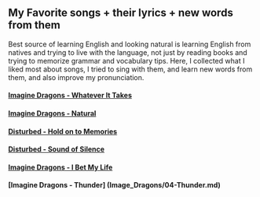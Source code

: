## My Favorite songs + their lyrics + new words from them

Best source of learning English and looking natural is learning English from natives and trying to live with the language, not just by reading books and trying to memorize grammar and vocabulary tips. Here, I collected what I liked most about songs, I tried to sing with them, and learn new words from them, and also improve my pronunciation.

#### [Imagine Dragons - Whatever It Takes](Image_Dragons/01-whatever_it_takes.md)
#### [Imagine Dragons - Natural](Image_Dragons/02-natural.md)
#### [Disturbed - Hold on to Memories](Disturbed/01-hold_on_to_memories.md)
#### [Disturbed - Sound of Silence](Disturbed/02-sound_of_silence.md)
#### [Imagine Dragons - I Bet My Life](Image_Dragons/03-I_Bet_My_Life.md)
#### [Imagine Dragons - Thunder] (Image_Dragons/04-Thunder.md)